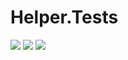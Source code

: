 # Helper.Tests
[<img src="https://kevindheath.github.io/code/helper/badge_linecoverage.svg">](https://kevindheath.github.io/code/helper/html/)
[<img src="https://kevindheath.github.io/code/helper/badge_branchcoverage.svg">](https://kevindheath.github.io/code/helper/html/)
[<img src="https://kevindheath.github.io/code/helper/badge_methodcoverage.svg">](https://kevindheath.github.io/code/helper/html/)
